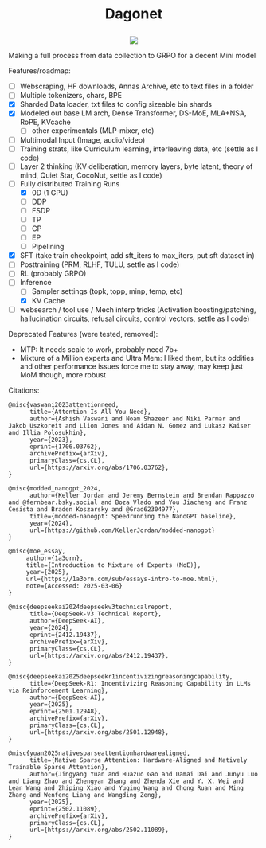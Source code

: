 # <p align=center>Dagonet</p>

<p align="center">
<img align="center" src="https://github.com/user-attachments/assets/573129ff-909c-4749-af5d-520e351990cb">
</p>

Making a full process from data collection to GRPO for a decent Mini model

Features/roadmap:

 - [ ] Webscraping, HF downloads, Annas Archive, etc to text files in a folder
 - [ ] Multiple tokenizers, chars, BPE
 - [x] Sharded Data loader, txt files to config sizeable bin shards
 - [x] Modeled out base LM arch, Dense Transformer, DS-MoE, MLA+NSA, RoPE, KVcache
   - [ ] other experimentals (MLP-mixer, etc)
 - [ ] Multimodal Input (Image, audio/video)
 - [ ] Training strats, like Curriculum learning, interleaving data, etc (settle as I code)
 - [ ] Layer 2 thinking (KV deliberation, memory layers, byte latent, theory of mind, Quiet Star, CocoNut, settle as I code)
 - [ ] Fully distributed Training Runs
   - [x] 0D (1 GPU)
   - [ ] DDP
   - [ ] FSDP
   - [ ] TP
   - [ ] CP
   - [ ] EP
   - [ ] Pipelining
 - [x] SFT (take train checkpoint, add sft_iters to max_iters, put sft dataset in)
 - [ ] Posttraining (PRM, RLHF, TULU, settle as I code)
 - [ ] RL (probably GRPO)
 - [ ] Inference
   - [ ] Sampler settings (topk, topp, minp, temp, etc)
   - [x] KV Cache
 - [ ] websearch / tool use / Mech interp tricks (Activation boosting/patching, hallucination circuits, refusal circuits, control vectors, settle as I code) 

Deprecated Features (were tested, removed):

 - MTP: It needs scale to work, probably need 7b+
 - Mixture of a Million experts and Ultra Mem: I liked them, but its oddities and other performance issues force me to stay away, may keep just MoM though, more robust

Citations:

```
@misc{vaswani2023attentionneed,
      title={Attention Is All You Need}, 
      author={Ashish Vaswani and Noam Shazeer and Niki Parmar and Jakob Uszkoreit and Llion Jones and Aidan N. Gomez and Lukasz Kaiser and Illia Polosukhin},
      year={2023},
      eprint={1706.03762},
      archivePrefix={arXiv},
      primaryClass={cs.CL},
      url={https://arxiv.org/abs/1706.03762}, 
}

@misc{modded_nanogpt_2024,
      author={Keller Jordan and Jeremy Bernstein and Brendan Rappazzo and @fernbear.bsky.social and Boza Vlado and You Jiacheng and Franz Cesista and Braden Koszarsky and @Grad62304977},
      title={modded-nanogpt: Speedrunning the NanoGPT baseline},
      year={2024},
      url={https://github.com/KellerJordan/modded-nanogpt}
}

@misc{moe_essay,
     author={1a3orn},
     title={Introduction to Mixture of Experts (MoE)},
     year={2025},
     url={https://1a3orn.com/sub/essays-intro-to-moe.html},
     note={Accessed: 2025-03-06}
}

@misc{deepseekai2024deepseekv3technicalreport,
      title={DeepSeek-V3 Technical Report}, 
      author={DeepSeek-AI},
      year={2024},
      eprint={2412.19437},
      archivePrefix={arXiv},
      primaryClass={cs.CL},
      url={https://arxiv.org/abs/2412.19437}, 
}

@misc{deepseekai2025deepseekr1incentivizingreasoningcapability,
      title={DeepSeek-R1: Incentivizing Reasoning Capability in LLMs via Reinforcement Learning}, 
      author={DeepSeek-AI},
      year={2025},
      eprint={2501.12948},
      archivePrefix={arXiv},
      primaryClass={cs.CL},
      url={https://arxiv.org/abs/2501.12948}, 
}

@misc{yuan2025nativesparseattentionhardwarealigned,
      title={Native Sparse Attention: Hardware-Aligned and Natively Trainable Sparse Attention}, 
      author={Jingyang Yuan and Huazuo Gao and Damai Dai and Junyu Luo and Liang Zhao and Zhengyan Zhang and Zhenda Xie and Y. X. Wei and Lean Wang and Zhiping Xiao and Yuqing Wang and Chong Ruan and Ming Zhang and Wenfeng Liang and Wangding Zeng},
      year={2025},
      eprint={2502.11089},
      archivePrefix={arXiv},
      primaryClass={cs.CL},
      url={https://arxiv.org/abs/2502.11089}, 
}
```
